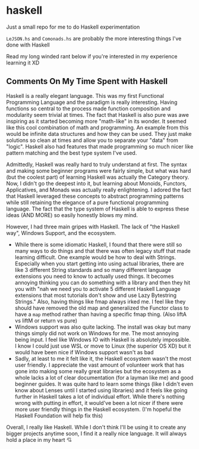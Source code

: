 # haskell
Just a small repo for me to do Haskell experimentation

`LeJSON.hs` and `Comonads.hs` are probably the more interesting things I've done with Haskell

Read my long winded rant below if you're interested in my experience learning it XD

## Comments On My Time Spent with Haskell
Haskell is a really elegant language. This was my first Functional Programming
Language and the paradigm is really interesting. Having functions so central
to the process made function composition and modularity seem trivial at times.
The fact that Haskell is also pure was awe inspiring as it started
becoming more "math-like" in its wonder. It seemed like this cool combination
of math and programming. An example from this would be infinite data structures
and how they can be used. They just make solutions so clean at times and
allow you to separate your "data" from "logic". Haskell also had features that
made programming so much nicer like pattern matching and the best type system
I've used.

Admittedly, Haskell was really hard to truly understand at first. The syntax
and making some beginner programs were fairly simple, but what was hard (but the
coolest part) of learning Haskell was actually the Category theory. Now,
I didn't go the deepest into it, but learning about Monoids, Functors, Applicatives,
and Monads was actually really enlightening. I adored the fact that Haskell
leveraged these concepts to abstract programming patterns while still retaining
the elegance of a pure functional programming language. The fact that the type
system of Haskell is able to express these ideas (AND MORE) so easily
honestly blows my mind.

However, I had three main gripes with Haskell. The lack of "the Haskell way", Windows Support,
and the ecosystem.
- While there is some idiomatic Haskell, I found that there were
    still so many ways to do things and that there was often legacy stuff that made learning
    difficult. One example would be how to deal with Strings. Especially when you
    start getting into using actual libraries, there are like 3 different String
    standards and so many different language extensions you need to know to actually
    used things. It becomes annoying thinking you can do something with a library
    and then they hit you with "nah we need you to activate 5 different Haskell
    Language extensions that most tutorials don't show and use Lazy Bytestring
    Strings." Also, having things like fmap always irked me. I feel like
    they should have removed the old map and generalized the Functor class to have
    a `map` method rather than having a specific fmap thing. (Also liftA vs liftM or return vs pure)
- Windows support was also quite lacking. The install was okay but many things simply did
    not work on Windows for me. The most annoying being input. I feel like Windows IO with
    Haskell is absolutely impossible. I know I could just use WSL or move to Linux (the superior OS XD)
    but it would have been nice if Windows support wasn't as bad
- Sadly, at least to me it felt like it, the Haskell ecosystem wasn't the most user friendly. I appreciate
    the vast amount of volunteer work that has gone into making some really great libraries but the
    ecosystem as a whole lacks a lot of clear documentation (for a layman like me) and good beginner guides. It was quite hard
    to learn some things (like I didn't even know about Lenses until I started using libraries) and
    it feels like going further in Haskell takes a lot of individual effort. While there's nothing wrong
    with putting in effort, it would've been a lot nicer if there were more user friendly things in the
    Haskell ecosystem. (I'm hopeful the Haskell Foundation will help fix this)

Overall, I really like Haskell. While I don't think I'll be using it to create any bigger projects
anytime soon, I find it a really nice language. It will always hold a place in my heart 💘

